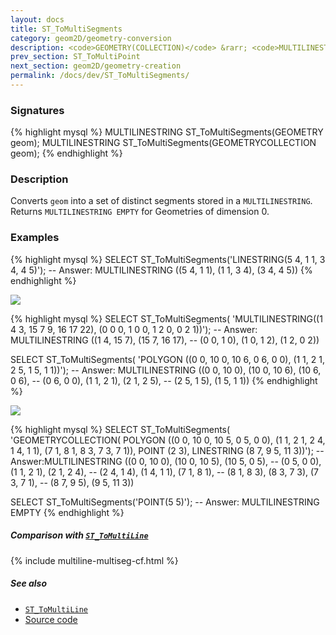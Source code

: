 ```yaml
---
layout: docs
title: ST_ToMultiSegments
category: geom2D/geometry-conversion
description: <code>GEOMETRY(COLLECTION)</code> &rarr; <code>MULTILINESTRING</code>
prev_section: ST_ToMultiPoint
next_section: geom2D/geometry-creation
permalink: /docs/dev/ST_ToMultiSegments/
---
```


### Signatures

{% highlight mysql %}
MULTILINESTRING ST_ToMultiSegments(GEOMETRY geom);
MULTILINESTRING ST_ToMultiSegments(GEOMETRYCOLLECTION geom);
{% endhighlight %}

### Description

Converts `geom` into a set of distinct segments stored in a `MULTILINESTRING`. 
Returns `MULTILINESTRING EMPTY` for Geometries of dimension 0.

### Examples

{% highlight mysql %}
SELECT ST_ToMultiSegments('LINESTRING(5 4, 1 1, 3 4, 4 5)');
-- Answer: MULTILINESTRING ((5 4, 1 1), (1 1, 3 4), (3 4, 4 5))
{% endhighlight %}

<img class="displayed" src="../ST_ToMultiSegments1.png"/>

{% highlight mysql %}
SELECT ST_ToMultiSegments(
    'MULTILINESTRING((1 4 3, 15 7 9, 16 17 22), 
                     (0 0 0, 1 0 0, 1 2 0, 0 2 1))');
-- Answer: MULTILINESTRING ((1 4, 15 7), (15 7, 16 17),
--                          (0 0, 1 0), (1 0, 1 2), (1 2, 0 2))

SELECT ST_ToMultiSegments(
    'POLYGON ((0 0, 10 0, 10 6, 0 6, 0 0),
              (1 1, 2 1, 2 5, 1 5, 1 1))');
-- Answer: MULTILINESTRING ((0 0, 10 0), (10 0, 10 6), (10 6, 0 6),
--                          (0 6, 0 0), (1 1, 2 1), (2 1, 2 5),
--                          (2 5, 1 5), (1 5, 1 1))
{% endhighlight %}

<img class="displayed" src="../ST_ToMultiSegments2.png"/>

{% highlight mysql %}
SELECT ST_ToMultiSegments(
    'GEOMETRYCOLLECTION(
       POLYGON ((0 0, 10 0, 10 5, 0 5, 0 0), 
                (1 1, 2 1, 2 4, 1 4, 1 1),
                (7 1, 8 1, 8 3, 7 3, 7 1)), 
       POINT (2 3), 
       LINESTRING (8 7, 9 5, 11 3))');
-- Answer:MULTILINESTRING ((0 0, 10 0), (10 0, 10 5), (10 5, 0 5),
--                         (0 5, 0 0), (1 1, 2 1), (2 1, 2 4), 
--                         (2 4, 1 4), (1 4, 1 1), (7 1, 8 1),
--                         (8 1, 8 3), (8 3, 7 3), (7 3, 7 1),
--                         (8 7, 9 5), (9 5, 11 3))

SELECT ST_ToMultiSegments('POINT(5 5)');
-- Answer: MULTILINESTRING EMPTY
{% endhighlight %}

##### Comparison with [`ST_ToMultiLine`](../ST_ToMultiLine)

{% include multiline-multiseg-cf.html %}

##### See also

* [`ST_ToMultiLine`](../ST_ToMultiLine)
* <a href="https://github.com/irstv/H2GIS/blob/master/h2spatial-ext/src/main/java/org/h2gis/h2spatialext/function/spatial/convert/ST_ToMultiSegments.java" target="_blank">Source code</a>
